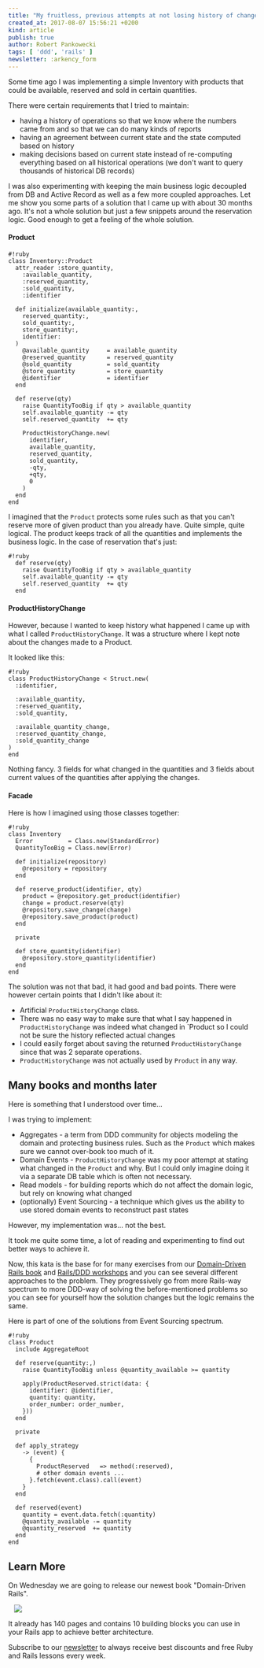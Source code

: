 ```yaml
---
title: "My fruitless, previous attempts at not losing history of changes in Rails apps"
created_at: 2017-08-07 15:56:21 +0200
kind: article
publish: true
author: Robert Pankowecki
tags: [ 'ddd', 'rails' ]
newsletter: :arkency_form
---
```


Some time ago I was implementing a simple Inventory with products that could be available, reserved and sold in certain quantities.

There were certain requirements that I tried to maintain:

* having a history of operations so that we know where the numbers came from and so that we can do many kinds of reports
* having an agreement between current state and the state computed based on history
* making decisions based on current state instead of re-computing everything based on all historical operations (we don't want to query thousands of historical DB records)

<!-- more -->

I was also experimenting with keeping the main business logic decoupled from DB and Active Record as well as a few more coupled approaches. Let me show you some parts of a solution that I came up with about 30 months ago. It's not a whole solution but just a few snippets around the reservation logic. Good enough to get a feeling of the whole solution.

#### Product

```
#!ruby
class Inventory::Product
  attr_reader :store_quantity,
    :available_quantity,
    :reserved_quantity,
    :sold_quantity,
    :identifier

  def initialize(available_quantity:,
    reserved_quantity:,
    sold_quantity:,
    store_quantity:,
    identifier:
  )
    @available_quantity     = available_quantity
    @reserved_quantity      = reserved_quantity
    @sold_quantity          = sold_quantity
    @store_quantity         = store_quantity
    @identifier             = identifier
  end

  def reserve(qty)
    raise QuantityTooBig if qty > available_quantity
    self.available_quantity -= qty
    self.reserved_quantity  += qty

    ProductHistoryChange.new(
      identifier,
      available_quantity,
      reserved_quantity,
      sold_quantity,
      -qty,
      +qty,
      0
    )
  end
end
```

I imagined that the `Product` protects some rules such as that you can't reserve more of given product than you already have. Quite simple, quite logical. The product keeps track of all the quantities and implements the business logic. In the case of reservation that's just:

```
#!ruby
  def reserve(qty)
    raise QuantityTooBig if qty > available_quantity
    self.available_quantity -= qty
    self.reserved_quantity  += qty
  end
```

#### ProductHistoryChange

However, because I wanted to keep history what happened I came up with what I called `ProductHistoryChange`. It was a structure where I kept note about the changes made to a Product.

It looked like this:

```
#!ruby
class ProductHistoryChange < Struct.new(
  :identifier,

  :available_quantity,
  :reserved_quantity,
  :sold_quantity,

  :available_quantity_change,
  :reserved_quantity_change,
  :sold_quantity_change
)
end
```

Nothing fancy. 3 fields for what changed in the quantities and 3 fields about current values of the quantities after applying the changes.

#### Facade

Here is how I imagined using those classes together:

```
#!ruby
class Inventory
  Error          = Class.new(StandardError)
  QuantityTooBig = Class.new(Error)

  def initialize(repository)
    @repository = repository
  end

  def reserve_product(identifier, qty)
    product = @repository.get_product(identifier)
    change = product.reserve(qty)
    @repository.save_change(change)
    @repository.save_product(product)
  end

  private

  def store_quantity(identifier)
    @repository.store_quantity(identifier)
  end
end
```

The solution was not that bad, it had good and bad points. There were however certain points that I didn't like about it:

* Artificial `ProductHistoryChange` class.
* There was no easy way to make sure that what I say happened in `ProductHistoryChange` was indeed what changed in `Product so I could not be sure the history reflected actual changes
* I could easily forget about saving the returned `ProductHistoryChange` since that was 2 separate operations.
* `ProductHistoryChange` was not actually used by `Product` in any way.

## Many books and months later

Here is something that I understood over time...

I was trying to implement:

* Aggregates - a term from DDD community for objects modeling the domain and protecting business rules. Such as the `Product` which makes sure we cannot over-book too much of it.
* Domain Events - `ProductHistoryChange` was my poor attempt at stating what changed in the `Product` and why. But I could only imagine doing it via a separate DB table which is often not necessary.
* Read models - for building reports which do not affect the domain logic, but rely on knowing what changed
* (optionally) Event Sourcing - a technique which gives us the ability to use stored domain events to reconstruct past states

However, my implementation was... not the best.

It took me quite some time, a lot of reading and experimenting to find out better ways to achieve it.

Now, this kata is the base for for many exercises from our [Domain-Driven Rails book](/domain-driven-rails/) and [Rails/DDD workshops](/ddd-training/) and you can see several different approaches to the problem. They progressively go from more Rails-way spectrum to more DDD-way of solving the before-mentioned problems so you can see for yourself how the solution changes but the logic remains the same.

Here is part of one of the solutions from Event Sourcing spectrum.

```
#!ruby
class Product
  include AggregateRoot

  def reserve(quantity:,)
    raise QuantityTooBig unless @quantity_available >= quantity

    apply(ProductReserved.strict(data: {
      identifier: @identifier,
      quantity: quantity,
      order_number: order_number,
    }))
  end

  private

  def apply_strategy
    -> (event) {
      {
        ProductReserved   => method(:reserved),
        # other domain events ...
      }.fetch(event.class).call(event)
    }
  end

  def reserved(event)
    quantity = event.data.fetch(:quantity)
    @quantity_available -= quantity
    @quantity_reserved  += quantity
  end
end
```

## Learn More

On Wednesday we are going to release our newest book "Domain-Driven Rails".

<div style="margin:auto; width: 480px;">
  <a href="/domain-driven-rails/">
    <img src="//blog-arkency.imgix.net/domain-driven-rails-design/cover7-100.png?w=480&h=480&fit=max">
  </a>
</div>

It already has 140 pages and contains 10 building blocks you can use in your Rails app to achieve better architecture.

Subscribe to our [newsletter](http://arkency.com/newsletter) to always receive best discounts and free Ruby and Rails lessons every week.